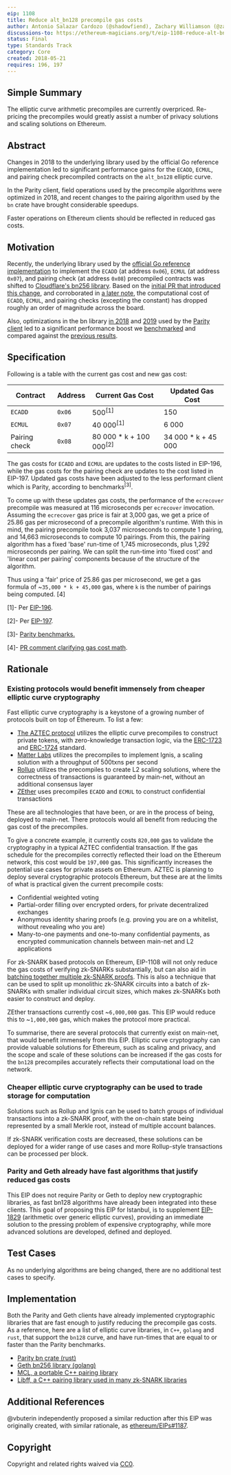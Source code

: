 ```yaml
---
eip: 1108
title: Reduce alt_bn128 precompile gas costs
author: Antonio Salazar Cardozo (@shadowfiend), Zachary Williamson (@zac-williamson)
discussions-to: https://ethereum-magicians.org/t/eip-1108-reduce-alt-bn128-precompile-gas-costs/3206
status: Final
type: Standards Track
category: Core
created: 2018-05-21
requires: 196, 197
---
```


## Simple Summary

The elliptic curve arithmetic precompiles are currently overpriced. Re-pricing the precompiles would greatly assist a number of privacy solutions and scaling solutions on Ethereum.

## Abstract

Changes in 2018 to the underlying library used by the official Go reference implementation led to significant performance gains for the `ECADD`, `ECMUL`, and pairing check precompiled contracts on the `alt_bn128` elliptic curve.

In the Parity client, field operations used by the precompile algorithms were optimized in 2018, and recent changes to the pairing algorithm used by the `bn` crate have brought considerable speedups.

Faster operations on Ethereum clients should be reflected in reduced gas costs.

## Motivation

Recently, the underlying library used by the [official Go reference implementation](https://github.com/ethereum/go-ethereum) to implement the `ECADD` (at address `0x06`), `ECMUL` (at address `0x07`), and pairing check (at address `0x08`) precompiled contracts was shifted to [Cloudflare's bn256 library](https://github.com/cloudflare/bn256). Based on the [initial PR that introduced this change](https://github.com/ethereum/go-ethereum/pull/16203), and corroborated in [a later note](https://github.com/ethereum/go-ethereum/pull/16301#issuecomment-372687543), the computational cost of `ECADD`, `ECMUL`, and pairing checks (excepting the constant) has dropped roughly an order of magnitude across the board.

Also, optimizations in the bn library [in 2018](https://github.com/paritytech/bn/pull/9) and [2019](https://github.com/paritytech/bn/pull/14) used by the [Parity client](https://github.com/paritytech/parity-ethereum) led to a significant performance boost we [benchmarked](https://gist.github.com/zac-williamson/838410a3da179d47d31b25b586c15e53) and compared against the [previous results](https://gist.github.com/pdyraga/4649b74436940a01e8221d85e80bfeef).


## Specification

Following is a table with the current gas cost and new gas cost:

| Contract      | Address | Current Gas Cost                   | Updated Gas Cost    |
| ------------- | ------- | ---------------------------------- | ------------------- |
| `ECADD`       | `0x06`  | 500<sup>[1]</sup>                  | 150                 |
| `ECMUL`       | `0x07`  | 40 000<sup>[1]</sup>               | 6 000               |
| Pairing check | `0x08`  | 80 000 * k + 100 000<sup>[2]</sup> | 34 000 * k + 45 000 |

The gas costs for `ECADD` and `ECMUL` are updates to the costs listed in EIP-196, while the gas costs for the pairing check are updates to the cost listed in EIP-197. Updated gas costs have been adjusted to the less performant client which is Parity, according to benchmarks<sup>[3]</sup>.

To come up with these updates gas costs, the performance of the `ecrecover` precompile was measured at 116 microseconds per `ecrecover` invocation. Assuming the `ecrecover` gas price is fair at 3,000 gas, we get a price of 25.86 gas per microsecond of a precompile algorithm's runtime. With this in mind, the pairing precompile took 3,037 microseconds to compute 1 pairing, and 14,663 microseconds to compute 10 pairings. From this, the pairing algorithm has a fixed 'base' run-time of 1,745 microseconds, plus 1,292 microseconds per pairing. We can split the run-time into 'fixed cost' and 'linear cost per pairing' components because of the structure of the algorithm.

Thus using a 'fair' price of 25.86 gas per microsecond, we get a gas formula of ~`35,000 * k + 45,000` gas, where `k` is the number of pairings being computed. [4]

[1]- Per [EIP-196](./eip-196.md).

[2]- Per [EIP-197](./eip-197.md).

[3]- [Parity benchmarks.](https://gist.github.com/zac-williamson/838410a3da179d47d31b25b586c15e53)

[4]- [PR comment clarifying gas cost math](https://github.com/ethereum/EIPs/pull/1987#discussion_r280977066).

## Rationale

### Existing protocols would benefit immensely from cheaper elliptic curve cryptography

Fast elliptic curve cryptography is a keystone of a growing number of protocols built on top of Ethereum. To list a few:

* [The AZTEC protocol](https://github.com/AztecProtocol/AZTEC) utilizes the elliptic curve precompiles to construct private tokens, with zero-knowledge transaction logic, via the [ERC-1723](https://github.com/ethereum/EIPs/issues/1723) and [ERC-1724](https://github.com/ethereum/EIPs/issues/1724) standard.
* [Matter Labs](https://github.com/matter-labs/matter-network) utilizes the precompiles to implement Ignis, a scaling solution with a throughput of 500txns per second
* [Rollup](https://github.com/rollup/rollup) utilizes the precompiles to create L2 scaling solutions, where the correctness of transactions is guaranteed by main-net, without an additional consensus layer
* [ZEther](https://crypto.stanford.edu/~buenz/papers/zether.pdf) uses precompiles `ECADD` and `ECMUL` to construct confidential transactions

These are all technologies that have been, or are in the process of being, deployed to main-net. There protocols would all benefit from reducing the gas cost of the precompiles.

To give a concrete example, it currently costs `820,000` gas to validate the cryptography in a typical AZTEC confidential transaction. If the gas schedule for the precompiles correctly reflected their load on the Ethereum network, this cost would be `197,000` gas. This significantly increases the potential use cases for private assets on Ethereum. AZTEC is planning to deploy several cryptographic protocols Ethereum, but these are at the limits of what is practical given the current precompile costs:

* Confidential weighted voting
* Partial-order filling over encrypted orders, for private decentralized exchanges
* Anonymous identity sharing proofs (e.g. proving you are on a whitelist, without revealing who you are)
* Many-to-one payments and one-to-many confidential payments, as encrypted communication channels between main-net and L2 applications

For zk-SNARK based protocols on Ethereum, EIP-1108 will not only reduce the gas costs of verifying zk-SNARKs substantially, but can also aid in [batching together multiple zk-SNARK proofs](https://github.com/matter-labs/Groth16BatchVerifier). This is also a technique that can be used to split up monolithic zk-SNARK circuits into a batch of zk-SNARKs with smaller individual circuit sizes, which makes zk-SNARKs both easier to construct and deploy.

ZEther transactions currently cost ~`6,000,000` gas. This EIP would reduce this to ~`1,000,000` gas, which makes the protocol more practical.

To summarise, there are several protocols that currently exist on main-net, that would benefit immensely from this EIP. Elliptic curve cryptography can provide valuable solutions for Ethereum, such as scaling and privacy, and the scope and scale of these solutions can be increased if the gas costs for the `bn128` precompiles accurately reflects their computational load on the network.

### Cheaper elliptic curve cryptography can be used to trade storage for computation

Solutions such as Rollup and Ignis can be used to batch groups of individual transactions into a zk-SNARK proof, with the on-chain state being represented by a small Merkle root, instead of multiple account balances.

If zk-SNARK verification costs are decreased, these solutions can be deployed for a wider range of use cases and more Rollup-style transactions can be processed per block.

### Parity and Geth already have fast algorithms that justify reduced gas costs

This EIP does not require Parity or Geth to deploy new cryptographic libraries, as fast bn128 algorithms have already been integrated into these clients. This goal of proposing this EIP for Istanbul, is to supplement [EIP-1829](./eip-1829.md) (arithmetic over generic elliptic curves), providing an immediate solution to the pressing problem of expensive cryptography, while more advanced solutions are developed, defined and deployed.


## Test Cases

As no underlying algorithms are being changed, there are no additional test cases to specify.

## Implementation

Both the Parity and Geth clients have already implemented cryptographic libraries that are fast enough to justify reducing the precompile gas costs. As a reference, here are a list of elliptic curve libraries, in `C++`, `golang` and `rust`, that support the `bn128` curve, and have run-times that are equal to or faster than the Parity benchmarks.

* [Parity bn crate (rust)](https://github.com/paritytech/bn)
* [Geth bn256 library (golang)](https://github.com/ethereum/go-ethereum/tree/master/crypto/bn256/cloudflare)
* [MCL, a portable C++ pairing library](https://github.com/herumi/mcl)
* [Libff, a C++ pairing library used in many zk-SNARK libraries](https://github.com/scipr-lab/libff)

## Additional References

@vbuterin independently proposed a similar reduction after this EIP was originally created, with similar rationale, as [ethereum/EIPs#1187](https://github.com/ethereum/EIPs/issues/1187).

## Copyright
Copyright and related rights waived via [CC0](https://creativecommons.org/publicdomain/zero/1.0/).
